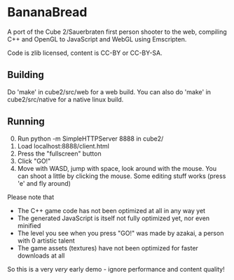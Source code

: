 
BananaBread
===========

A port of the Cube 2/Sauerbraten first person shooter to the web,
compiling C++ and OpenGL to JavaScript and WebGL using Emscripten.

Code is zlib licensed, content is CC-BY or CC-BY-SA.


Building
--------

Do 'make' in cube2/src/web for a web build. You can also do 'make' in
cube2/src/native for a native linux build.


Running
-------

0. Run
     python -m SimpleHTTPServer 8888
   in cube2/
1. Load localhost:8888/client.html
2. Press the "fullscreen" button
3. Click "GO!"
4. Move with WASD, jump with space, look around with the mouse. You can shoot
   a little by clicking the mouse. Some editing stuff works (press 'e' and fly
   around)

Please note that

 * The C++ game code has not been optimized at all in any way yet
 * The generated JavaScript is itself not fully optimized yet, nor even minified
 * The level you see when you press "GO!" was made by azakai, a person with 0
   artistic talent
 * The game assets (textures) have not been optimized for faster downloads at all 

So this is a very *very* early demo - ignore performance and content quality!

